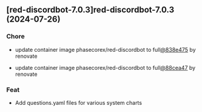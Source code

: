 

## [red-discordbot-7.0.3]red-discordbot-7.0.3 (2024-07-26)

### Chore



- update container image phasecorex/red-discordbot to full[@838e475](https://github.com/838e475) by renovate

- update container image phasecorex/red-discordbot to full[@88cea47](https://github.com/88cea47) by renovate

### Feat



- Add questions.yaml files for various system charts